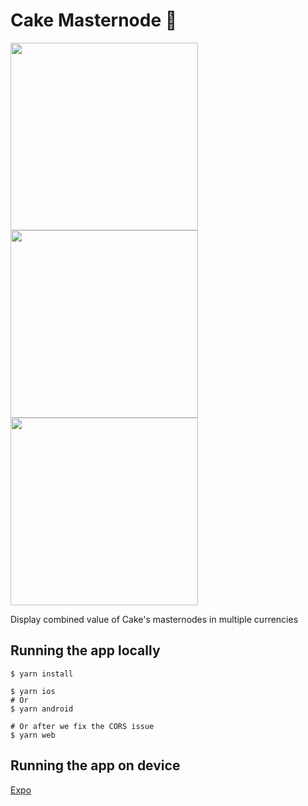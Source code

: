# Cake Masternode 🍰

<img src="https://i.imgur.com/qxdd8f0.jpg" height="300" /><img src="https://i.imgur.com/Ad37nWC.jpg" height ="300" /><img src="https://i.imgur.com/f3smP6Z.png" height ="300" />

Display combined value of Cake's masternodes in multiple currencies

## Running the app locally

```
$ yarn install

$ yarn ios
# Or
$ yarn android

# Or after we fix the CORS issue
$ yarn web
```

## Running the app on device

[Expo](https://expo.dev/@sbycrosz/cake-masternode?serviceType=classic&distribution=expo-go)
